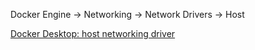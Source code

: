 Docker Engine -> Networking -> Network Drivers -> Host 

[Docker Desktop: host networking driver](https://docs.docker.com/engine/network/drivers/host/?uuid=0bc5f4ef-baeb-42bd-b61b-7f7a4fc8c341%0A#docker-desktop)



